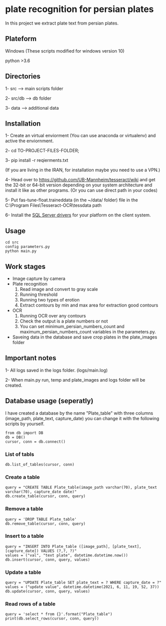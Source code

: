 
# plate recognition for persian plates 

In this project we extract plate text from persian plates. 

## Plateform

Windows (These scripts modified for windows version 10)

python  >3.6

## Directories

1- src -->  main scripts folder

2- src/db --> db folder

3- data --> additional data

## Installation

1- Create an virtual enviorment (You can use anaconda or virtualenv) and active the enviornment. 

2- cd TO-PROJECT-FILES-FOLDER; 

3- pip install -r reqierments.txt

(If you are living in the IRAN, for installation maybe you need to use a VPN.)

4- Head over to https://github.com/UB-Mannheim/tesseract/wiki and get the 32-bit or 64-bit version depending on your system architecture and install it like as other  programs. 
(Or you can use direct path in your codes)

5- Put fas-tune-float.traineddata (in the ~/data/ folder) file in the C:\Program Files\Tesseract-OCR\tessdata path 

6- Install the [SQL Server drivers](https://docs.microsoft.com/en-us/sql/connect/odbc/download-odbc-driver-for-sql-server?view=sql-server-ver15) for your platform on the client system. 

## Usage

``` 
cd src
config parameters.py 
python main.py

```

## Work stages

* Image capture by camera
* Plate recognition
  1. Read image and convert to gray scale
  2. Running threshold
  3. Running two types of erotion 
  4. Extract contours by min and max area for extraction good contours
* OCR
  1. Running OCR over any contours
  2. Check the output is a plate numbers or not
  3. You can set minimum_persian_numbers_count and maximum_persian_numbers_count variables in the parameters.py.  
* Saveing data in the database and save crop plates in the plate_images folder

## Important notes

1- All logs saved in the logs folder. (logs/main.log)

2- When main.py run, temp and plate_images and logs folder will be created.


## Database usage (seperatly)

I have created a database by the name "Plate_table" with three columns (image_path, plate_text, capture_date)
you can change it with the following scripts by yourself. 

``` 
from db import DB
db = DB()
cursor, conn = db.connect()
```

### List of tabls

``` 
db.list_of_tables(cursor, conn)
```

### Create a table

``` 
query = "CREATE TABLE Plate_table(image_path varchar(70), plate_text varchar(70), capture_date date)"
db.create_table(cursor, conn, query)
```

### Remove a table

``` 
query = 'DROP TABLE Plate_table'
db.remove_table(cursor, conn, query)
```

### Insert to a table

``` 
query = "INSERT INTO Plate_table ([image_path], [plate_text],[capture_date]) VALUES (?,?, ?)"
values = ("val", "text plate", datetime.datetime.now())
db.insert(cursor, conn, query, values)
```

### Update a table

``` 
query = "UPDATE Plate_table SET plate_text = ? WHERE capture_date = ?"
values = ("update value", datetime.datetime(2021, 6, 11, 19, 52, 37))
db.update(cursor, conn, query, values)
```

### Read rows of a table

``` 
query = 'select * from {}'.format("Plate_table")
print(db.select_rows(cursor, conn, query))
```

